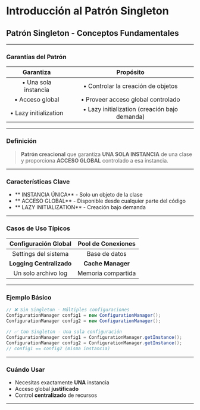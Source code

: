 # Introducción al Patrón Singleton

## Patrón Singleton - Conceptos Fundamentales

---

### Garantías del Patrón

| **Garantiza** | **Propósito** |
|:-------------:|:-------------:|
| • Una sola instancia | • Controlar la creación de objetos |
| • Acceso global | • Proveer acceso global controlado |
| • Lazy initialization | • Lazy initialization (creación bajo demanda) |

---

### Definición

> **Patrón creacional** que garantiza **UNA SOLA INSTANCIA** de una clase y proporciona **ACCESO GLOBAL** controlado a esa instancia.

---

### Características Clave

- ** INSTANCIA ÚNICA** - Solo un objeto de la clase
- ** ACCESO GLOBAL** - Disponible desde cualquier parte del código  
- ** LAZY INITIALIZATION** - Creación bajo demanda

---

###  Casos de Uso Típicos

| Configuración Global | Pool de Conexiones |
|:---:|:---:|
|  Settings del sistema |  Base de datos |
| **Logging Centralizado** | **Cache Manager** |
|  Un solo archivo log |  Memoria compartida |

---

###  Ejemplo Básico

```java
// ❌ Sin Singleton - Múltiples configuraciones
ConfigurationManager config1 = new ConfigurationManager();
ConfigurationManager config2 = new ConfigurationManager();

// ✅ Con Singleton - Una sola configuración  
ConfigurationManager config1 = ConfigurationManager.getInstance();
ConfigurationManager config2 = ConfigurationManager.getInstance();
// config1 == config2 (misma instancia)
```

---

###  Cuándo Usar

-  Necesitas exactamente **UNA** instancia
-  Acceso global **justificado**
-  Control **centralizado** de recursos

---
